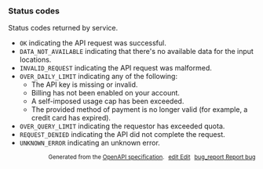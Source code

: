 <!--- This is a generated file, do not edit! -->
<!--- [START maps_http_schema_elevationstatus] -->
<h3 class="schema-object" id="ElevationStatus">Status codes</h3>

Status codes returned by service.

- `OK` indicating the API request was successful.
- `DATA_NOT_AVAILABLE` indicating that there's no available data for the input locations.
- `INVALID_REQUEST` indicating the API request was malformed.
- `OVER_DAILY_LIMIT` indicating any of the following:
  - The API key is missing or invalid.
  - Billing has not been enabled on your account.
  - A self-imposed usage cap has been exceeded.
  - The provided method of payment is no longer valid (for example, a credit card has expired).
- `OVER_QUERY_LIMIT` indicating the requestor has exceeded quota.
- `REQUEST_DENIED` indicating the API did not complete the request.
- `UNKNOWN_ERROR` indicating an unknown error.

<p style="text-align: right; font-size: smaller;">Generated from the <a class="gc-analytics-event" data-category="GMP" data-label="openapi-github" href="https://github.com/googlemaps/openapi-specification" title="Google Maps Platform OpenAPI Specification" class="external">OpenAPI specification</a>.
<a class="gc-analytics-event" data-category="GMP" data-label="openapi-github" style="margin-left: 5px;" href="https://github.com/googlemaps/openapi-specification/blob/main/specification/schema" title="Edit on GitHub"><span class="material-icons">edit</span> Edit</a>
<a class="gc-analytics-event" data-category="GMP" data-label="openapi-github" style="margin-left: 5px;" href="https://github.com/googlemaps/openapi-specification/issues/new?assignees=&labels=type%3A+bug%2C+triage+me&template=bug_report.md&title=[schema] Bug - ElevationStatus" title="File bug for schema on GitHub"><span class="material-icons">bug_report</span> Report bug</a>
</p>

<!--- [END maps_http_schema_elevationstatus] -->
